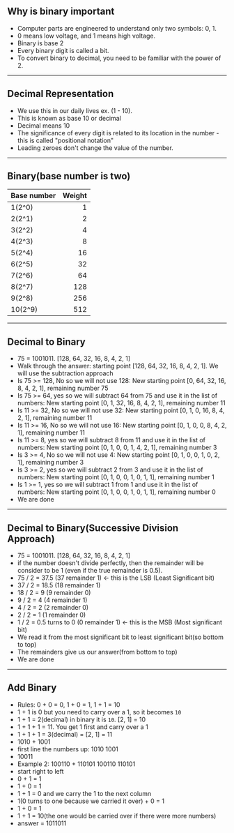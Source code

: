 ## Why is binary important
- Computer parts are engineered to understand only two symbols: 0, 1.
- 0 means low voltage, and 1 means high voltage.
- Binary is base 2
- Every binary digit is called a bit.
- To convert binary to decimal, you need to be familiar with the power of 2.
---

## Decimal Representation
- We use this in our daily lives ex. (1 - 10).
- This is known as base 10 or decimal
- Decimal means 10
- The significance of every digit is related to its location in the number - this  is called "positional notation"
- Leading zeroes don't change the value of the number.
---

## Binary(base number is two)
| Base number | Weight            |
| ------------|------------------:|
| 1(2^0)      | 1                 |
| 2(2^1)      | 2                 |
| 3(2^2)      | 4                 |
| 4(2^3)      | 8                 |
| 5(2^4)      | 16                |
| 6(2^5)      | 32                |
| 7(2^6)      | 64                |
| 8(2^7)      | 128               |
| 9(2^8)      | 256               |
| 10(2^9)     | 512               |
---

## Decimal to Binary
- 75 = 1001011. [128, 64, 32, 16, 8, 4, 2, 1]
- Walk through the answer: starting point [128, 64, 32, 16, 8, 4, 2, 1]. We will use the subtraction approach
- Is 75 >= 128, No so we will not use 128: New starting point [0, 64, 32, 16, 8, 4, 2, 1], remaining number 75
- Is 75 >= 64, yes so we will subtract 64 from 75 and use it in the list of numbers: New starting point [0, 1, 32, 16, 8, 4, 2, 1], remaining number 11
- Is 11 >= 32, No so we will not use 32: New starting point [0, 1, 0, 16, 8, 4, 2, 1], remaining number 11
- Is 11 >= 16, No so we will not use 16: New starting point [0, 1, 0, 0, 8, 4, 2, 1], remaining number 11
- Is 11 >= 8, yes so we will subtract 8 from 11 and use it in the list of numbers: New starting point [0, 1, 0, 0, 1, 4, 2, 1], remaining number 3
- Is 3 >= 4, No so we will not use 4: New starting point [0, 1, 0, 0, 1, 0, 2, 1], remaining number 3
- Is 3 >= 2, yes so we will subtract 2 from 3 and use it in the list of numbers: New starting point [0, 1, 0, 0, 1, 0, 1, 1], remaining number 1
- Is 1 >= 1, yes so we will subtract 1 from 1 and use it in the list of numbers: New starting point [0, 1, 0, 0, 1, 0, 1, 1], remaining number 0
- We are done
---

## Decimal to Binary(Successive Division Approach)
- 75 = 1001011. [128, 64, 32, 16, 8, 4, 2, 1]
- if the number doesn't divide perfectly, then the remainder will be consider to be 1 (even if the true remainder is 0.5).
- 75 / 2 = 37.5 (37 remainder 1) <- this is the LSB (Least Significant bit)
- 37 / 2 = 18.5 (18 remainder 1)
- 18 / 2 = 9 (9 remainder 0)
- 9 / 2 = 4 (4  remainder 1)
- 4 / 2 = 2 (2 remainder 0)
- 2 / 2 = 1 (1 remainder 0)
- 1 / 2 = 0.5 turns to 0 (0 remainder 1) <- this is the MSB (Most significant bit)
- We read it from the most significant bit to least significant bit(so bottom to top)
- The remainders give us our answer(from bottom to top)
- We are done
---

## Add Binary
- Rules: 0 + 0 = 0, 1 + 0 = 1, 1 + 1 = 10
- 1 + 1 is 0 but you need to carry over a 1, so it becomes `10`
- 1 + 1 = 2(decimal) in binary it is `10`. [2, 1] = 10
- 1 + 1 + 1 = 11. You get 1 first and carry over a 1
- 1 + 1 + 1 = 3(decimal) = [2, 1] = 11
- 1010 + 1001 
- first line the numbers up:
1010
1001
- 10011
- Example 2: 100110 + 110101
100110
110101
- start right to left
- 0 + 1 = 1
- 1 + 0 = 1
- 1 + 1 = 0 and we carry the 1 to the next column
- 1(0 turns to one because we carried it over) + 0 = 1
- 1 + 0 = 1
- 1 + 1 = 10(the one would be carried over if there were more numbers)
- answer = 1011011

